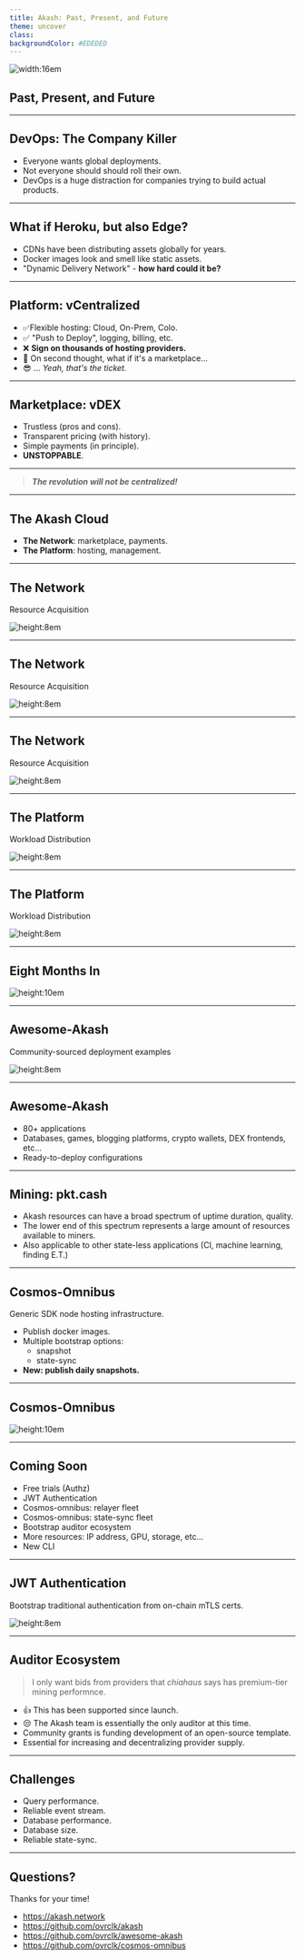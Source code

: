 ```yaml
---
title: Akash: Past, Present, and Future
theme: uncover
class:
backgroundColor: #EDEDED
---
```


<style>
  :root {
    --color-background: #EDEDED !important;
    --color-foreground: #1D1D1B !important;
    --font-family: "Open Sauce One" !important;
    --color-background-paginate: rgba(128, 128, 128, 0.05) !important;
    --color-background-code: #ccc !important;
    --color-highlight: #99c !important;
    --color-highlight-hover: #aaf !important;
    --color-highlight-heading: #99c !important;
    --color-header: #bbb !important;
    --color-header-shadow: transparent !important;
  }
</style>

![width:16em](./img/akash-logo-normal.svg)

## Past, Present, and Future

---

## DevOps: The Company Killer

* Everyone wants global deployments.
* Not everyone should should roll their own.
* DevOps is a huge distraction for companies trying to build actual products.

---

## What if Heroku, but also Edge?

* CDNs have been distributing assets globally for years.
* Docker images look and smell like static assets.
* "Dynamic Delivery Network" - **how hard could it be?**

---

## Platform: vCentralized

* :white_check_mark:Flexible hosting: Cloud, On-Prem, Colo.
* :white_check_mark: "Push to Deploy", logging, billing, etc.
* :x: **Sign on thousands of hosting providers.**
* :thinking: On second thought, what if it's a marketplace...
* :sunglasses: ... _Yeah, that's the ticket._

---

## Marketplace: vDEX

- Trustless (pros and cons).
- Transparent pricing (with history).
- Simple payments (in principle).
- **UNSTOPPABLE**.

---

> **_The revolution will not be centralized!_**

---

## The Akash Cloud

- **The Network**: marketplace, payments.
- **The Platform**: hosting, management.

---
## The Network
Resource Acquisition

![height:8em](img/marketplace-flow-1.svg)

---
## The Network
Resource Acquisition

![height:8em](img/marketplace-flow-2.svg)

---
## The Network
Resource Acquisition

![height:8em](img/marketplace-flow.svg)

---

## The Platform
Workload Distribution

![height:8em](img/platform-flow-1.svg)

---

## The Platform
Workload Distribution

![height:8em](img/platform-flow.svg)

---

## Eight Months In

![height:10em](img/usage-akash.png)

---

## Awesome-Akash

Community-sourced deployment examples

![height:8em](img/awesome-akash.png)

---

## Awesome-Akash

- 80+ applications
- Databases, games, blogging platforms, crypto wallets, DEX frontends, etc...
- Ready-to-deploy configurations

---

## Mining: pkt.cash

* Akash resources can have a broad spectrum of uptime duration, quality.
* The lower end of this spectrum represents a large amount of resources available to miners.
* Also applicable to other state-less applications (CI, machine learning, finding E.T.)

---

## Cosmos-Omnibus

Generic SDK node hosting infrastructure.

- Publish docker images.
- Multiple bootstrap options:
  - snapshot
  - state-sync
- **New: publish daily snapshots.**

---

## Cosmos-Omnibus

![height:10em](img/cosmos-omnibus.png)

---

## Coming Soon

- Free trials (Authz)
- JWT Authentication
- Cosmos-omnibus: relayer fleet
- Cosmos-omnibus: state-sync fleet
- Bootstrap auditor ecosystem
- More resources: IP address, GPU, storage, etc...
- New CLI

---

## JWT Authentication

Bootstrap traditional authentication from on-chain mTLS certs.

![height:8em](img/jwt-flow.svg)

---

## Auditor Ecosystem

> I only want bids from providers that _chiahaus_ says has premium-tier mining performnce.

* :thumbsup: This has been supported since launch.
* :unamused: The Akash team is essentially the only auditor at this time.
* Community grants is funding development of an open-source template.
* Essential for increasing and decentralizing provider supply.

---

## Challenges

* Query performance.
* Reliable event stream.
* Database performance.
* Database size.
* Reliable state-sync.

---

## Questions?

Thanks for your time!

- https://akash.network
- https://github.com/ovrclk/akash
- https://github.com/ovrclk/awesome-akash
- https://github.com/ovrclk/cosmos-omnibus
